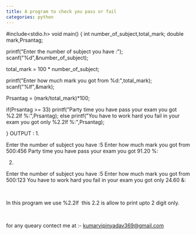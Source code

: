 ```yaml
---
title: A program to check you pass or fail
categories: python
---
```


#include&lt;stdio.h&gt;
void main()
{
int number_of_subject,total_mark;
double mark,Prsantag;

printf("Enter the number of subject you have :");
scanf("%d",&amp;number_of_subject);

total_mark = 100 * number_of_subject;

printf("Enter how much mark you got from %d:",total_mark);
scanf("%lf",&amp;mark);

Prsantag = (mark/total_mark)*100;

if(Prsantag &gt;= 33)
printf("Party time you have pass your exam you got %2.2lf %:",Prsantag);
else
printf("You have to work hard you fail in your exam you got only %2.2lf %:",Prsantag);

}
OUTPUT :
1.

Enter the number of subject you have :5
Enter how much mark you got from 500:456
Party time you have pass your exam you got 91.20 %:

2.

Enter the number of subject you have :5
Enter how much mark you got from 500:123
You have to work hard you fail in your exam you got only 24.60 &amp;:

&nbsp;

In this program we use %2.2lf  this 2.2 is allow to print upto 2 digit only.

&nbsp;

for any queary contect me at :- kumarvipinyadav369@gmail.com